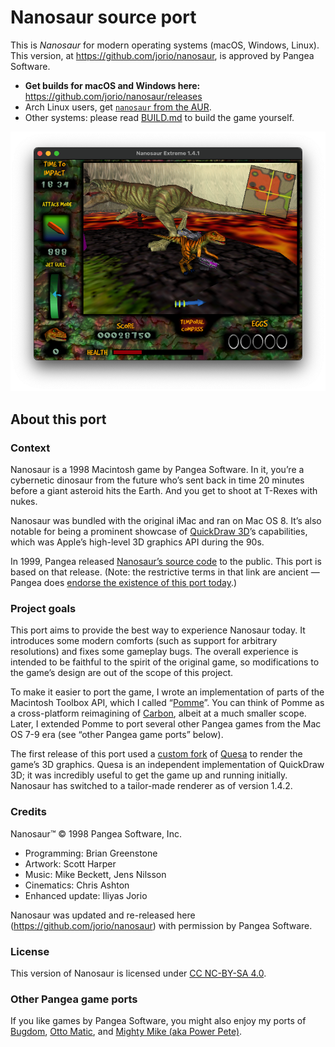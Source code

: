 # Nanosaur source port

This is _Nanosaur_ for modern operating systems (macOS, Windows, Linux). This version, at https://github.com/jorio/nanosaur, is approved by Pangea Software.

- **Get builds for macOS and Windows here:** https://github.com/jorio/nanosaur/releases
- Arch Linux users, get [`nanosaur` from the AUR](https://aur.archlinux.org/packages/nanosaur).
- Other systems: please read [BUILD.md](BUILD.md) to build the game yourself. 

![Screenshot](docs/screenshot.png)

## About this port

### Context

Nanosaur is a 1998 Macintosh game by Pangea Software. In it, you’re a cybernetic dinosaur from the future who’s sent back in time 20 minutes before a giant asteroid hits the Earth. And you get to shoot at T-Rexes with nukes.

Nanosaur was bundled with the original iMac and ran on Mac OS 8. It’s also notable for being a prominent showcase of [QuickDraw 3D](https://en.wikipedia.org/wiki/QuickDraw_3D)’s capabilities, which was Apple’s high-level 3D graphics API during the 90s.

In 1999, Pangea released [Nanosaur’s source code](https://www.pangeasoft.net/nano/nanosource.html) to the public. This port is based on that release.
(Note: the restrictive terms in that link are ancient — Pangea does [endorse the existence of this port today](https://www.pangeasoft.net/nano/files.html).)

### Project goals

This port aims to provide the best way to experience Nanosaur today. It introduces some modern comforts (such as support for arbitrary resolutions) and fixes some gameplay bugs. The overall experience is intended to be faithful to the spirit of the original game, so modifications to the game’s design are out of the scope of this project.

To make it easier to port the game, I wrote an implementation of parts of the Macintosh Toolbox API, which I called “[Pomme](https://github.com/jorio/Pomme)”. You can think of Pomme as a cross-platform reimagining of [Carbon](https://en.wikipedia.org/wiki/Carbon_(API)), albeit at a much smaller scope.
Later, I extended Pomme to port several other Pangea games from the Mac OS 7-9 era (see “other Pangea game ports” below).

The first release of this port used a [custom fork](https://github.com/jorio/Quesa) of [Quesa](https://github.com/jwwalker/Quesa) to render the game’s 3D graphics. Quesa is an independent implementation of QuickDraw 3D; it was incredibly useful to get the game up and running initially. Nanosaur has switched to a tailor-made renderer as of version 1.4.2.

### Credits

Nanosaur™ © 1998 Pangea Software, Inc.
- Programming: Brian Greenstone
- Artwork: Scott Harper 
- Music: Mike Beckett, Jens Nilsson
- Cinematics: Chris Ashton
- Enhanced update: Iliyas Jorio

Nanosaur was updated and re-released here (https://github.com/jorio/nanosaur) with permission by Pangea Software.

### License

This version of Nanosaur is licensed under [CC NC-BY-SA 4.0](LICENSE.md).

### Other Pangea game ports

If you like games by Pangea Software, you might also enjoy my ports of
[Bugdom](https://github.com/jorio/Bugdom), [Otto Matic](https://github.com/jorio/OttoMatic), and [Mighty Mike (aka Power Pete)](https://github.com/jorio/MightyMike).

